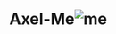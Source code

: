# Axel-Me![me](https://user-images.githubusercontent.com/57770054/116561113-6244a400-a8d8-11eb-855c-dee769538729.png)
